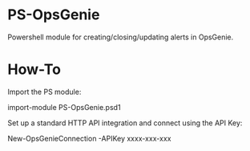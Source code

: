 # PS-OpsGenie
Powershell module for creating/closing/updating alerts in OpsGenie.

# How-To
Import the PS module:

import-module PS-OpsGenie.psd1


Set up a standard HTTP API integration and connect using the API Key:

New-OpsGenieConnection -APIKey xxxx-xxx-xxx
